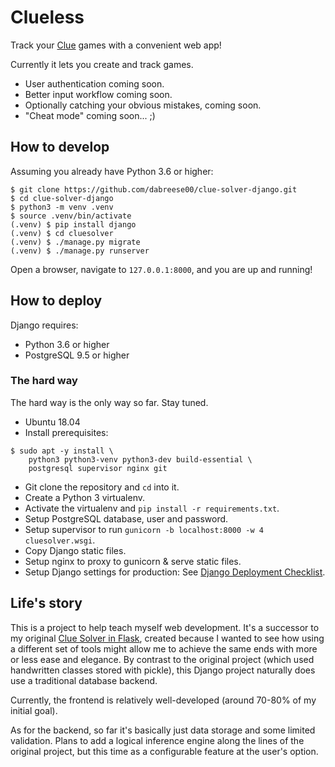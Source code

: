# Clueless

Track your [Clue](https://en.wikipedia.org/wiki/Cluedo) games with a convenient web app!

Currently it lets you create and track games.

- User authentication coming soon.
- Better input workflow coming soon.
- Optionally catching your obvious mistakes, coming soon.
- "Cheat mode" coming soon... ;)

## How to develop

Assuming you already have Python 3.6 or higher:

```console
$ git clone https://github.com/dabreese00/clue-solver-django.git
$ cd clue-solver-django
$ python3 -m venv .venv
$ source .venv/bin/activate
(.venv) $ pip install django
(.venv) $ cd cluesolver
(.venv) $ ./manage.py migrate
(.venv) $ ./manage.py runserver
```

Open a browser, navigate to `127.0.0.1:8000`, and you are up and running!


## How to deploy

Django requires:

- Python 3.6 or higher
- PostgreSQL 9.5 or higher

### The hard way

The hard way is the only way so far.  Stay tuned.

- Ubuntu 18.04
- Install prerequisites:
```console
$ sudo apt -y install \
    python3 python3-venv python3-dev build-essential \
    postgresql supervisor nginx git
```
- Git clone the repository and `cd` into it.
- Create a Python 3 virtualenv.
- Activate the virtualenv and `pip install -r requirements.txt`.
- Setup PostgreSQL database, user and password.
- Setup supervisor to run `gunicorn -b localhost:8000 -w 4 cluesolver.wsgi`.
- Copy Django static files.
- Setup nginx to proxy to gunicorn & serve static files.
- Setup Django settings for production: See [Django Deployment Checklist](https://docs.djangoproject.com/en/3.1/howto/deployment/checklist/).


## Life's story

This is a project to help teach myself web development.  It's a successor to my
original [Clue Solver in Flask](https://github.com/dabreese00/clue-solver),
created because I wanted to see how using a different set of tools might allow
me to achieve the same ends with more or less ease and elegance.  By contrast
to the original project (which used handwritten classes stored with pickle),
this Django project naturally does use a traditional database backend.

Currently, the frontend is relatively well-developed (around 70-80% of my
initial goal).

As for the backend, so far it's basically just data storage and some limited
validation.  Plans to add a logical inference engine along the lines of the
original project, but this time as a configurable feature at the user's option.
